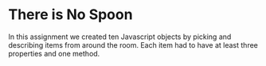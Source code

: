 There is No Spoon
====================

In this assignment we created ten Javascript objects by picking and describing items from around the room. Each item had to have at least three properties and one method.

